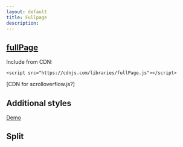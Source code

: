 ```yaml
---
layout: default
title: Fullpage
description:
---
```


## [fullPage](https://alvarotrigo.com/fullPage/)

Include from CDN:

```
<script src="https://cdnjs.com/libraries/fullPage.js"></script>
```
[CDN for scrolloverflow.js?]

## Additional styles

[Demo](docs/demos/fullpage.html)

## Split
